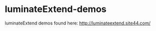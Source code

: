 luminateExtend-demos
====================
luminateExtend demos found here: http://luminateextend.site44.com/
